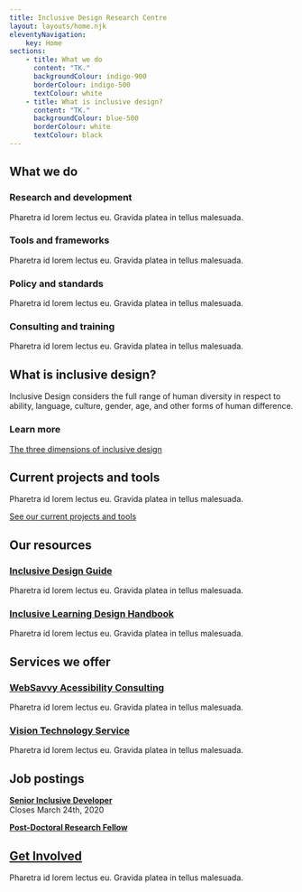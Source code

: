 ```yaml
---
title: Inclusive Design Research Centre
layout: layouts/home.njk
eleventyNavigation:
    key: Home
sections:
    - title: What we do
      content: "TK."
      backgroundColour: indigo-900
      borderColour: indigo-500
      textColour: white
    - title: What is inclusive design?
      content: "TK."
      backgroundColour: blue-500
      borderColour: white
      textColour: black
---
```

## What we do

### Research and development

Pharetra id lorem lectus eu. Gravida platea in tellus malesuada.

### Tools and frameworks

Pharetra id lorem lectus eu. Gravida platea in tellus malesuada.

### Policy and standards

Pharetra id lorem lectus eu. Gravida platea in tellus malesuada.

### Consulting and training

Pharetra id lorem lectus eu. Gravida platea in tellus malesuada.

## What is inclusive design?

Inclusive Design considers the full range of human diversity in respect to ability, language, culture, gender, age, and other forms of human difference.

### Learn more

[The three dimensions of inclusive design](https://medium.com/fwd50/the-three-dimensions-of-inclusive-design-part-one-103cad1ffdc2)

## Current projects and tools

Pharetra id lorem lectus eu. Gravida platea in tellus malesuada.

[See our current projects and tools](/projects-and-tools/)

## Our resources

### [Inclusive Design Guide](https://guide.inclusivedesign.ca/)

Pharetra id lorem lectus eu. Gravida platea in tellus malesuada.

### [Inclusive Learning Design Handbook](https://handbook.floeproject.org/)

Pharetra id lorem lectus eu. Gravida platea in tellus malesuada.

## Services we offer

### [WebSavvy Acessibility Consulting](/websavvy/)

Pharetra id lorem lectus eu. Gravida platea in tellus malesuada.

### [Vision Technology Service](/vision-technology-service/)

Pharetra id lorem lectus eu. Gravida platea in tellus malesuada.

## Job postings

[**Senior Inclusive Developer**](https://trr.tbe.taleo.net/trr01/ats/careers/v2/viewRequisition?org=OCADU&cws=37&rid=1828)  
Closes March 24th, 2020

[**Post-Doctoral Research Fellow**](https://trr.tbe.taleo.net/trr01/ats/careers/v2/viewRequisition?org=OCADU&cws=37&rid=1811)

## [Get Involved](https://wiki.fluidproject.org/)

Pharetra id lorem lectus eu. Gravida platea in tellus malesuada.
